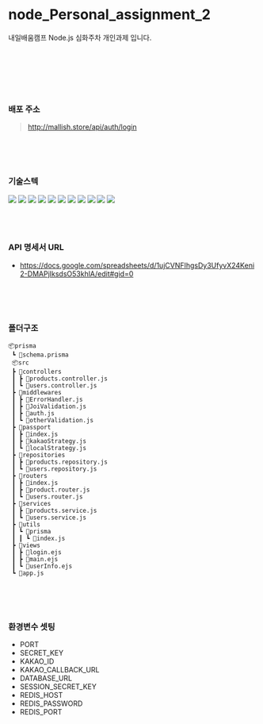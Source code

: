 # node_Personal_assignment_2

내일배움캠프 Node.js 심화주차 개인과제 입니다.

</br>
</br>
</br>
</br>
</br>

### 배포 주소

> http://mallish.store/api/auth/login

</br>
</br>
</br>

### 기술스텍

<div>
<img src="https://img.shields.io/badge/보일내용-배경색상?style=for-the-badge&logo=제공하는이름&logoColor=내용색상">

<img src="https://img.shields.io/badge/javaScript-F7DF1E?style=for-the-badge&logo=javaScript&logoColor=black">

<img src="https://img.shields.io/badge/Node.js-339933?style=for-the-badge&logo=Node.js&logoColor=white">

<img src="https://img.shields.io/badge/express-000000?style=for-the-badge&logo=express&logoColor=white">

<img src="https://img.shields.io/badge/MySQL-4479A1?style=for-the-badge&logo=MySQL&logoColor=white">

<img src="https://img.shields.io/badge/Amazon RDS-527FFF?style=for-the-badge&logo=Amazon RDS&logoColor=white">

<img src="https://img.shields.io/badge/Prisma-2D3748?style=for-the-badge&logo=Prisma&logoColor=white">

<img src="https://img.shields.io/badge/Redis-DC382D?style=for-the-badge&logo=Redis&logoColor=white">

<img src="https://img.shields.io/badge/Passport-34E27A?style=for-the-badge&logo=Passport&logoColor=black">

<img src="https://img.shields.io/badge/Amazon EC2-FF9900?style=for-the-badge&logo=Amazon EC2&logoColor=black">

<img src="https://img.shields.io/badge/Ubuntu-E95420?style=for-the-badge&logo=Ubuntu&logoColor=white">
</div>

</br>
</br>
</br>

### API 명세서 URL

- https://docs.google.com/spreadsheets/d/1ujCVNFIhgsDy3UfyvX24Keni2-DMAPjIksdsO53khlA/edit#gid=0

</br>
</br>
</br>

### 폴더구조

```
📦prisma
 ┗ 📜schema.prisma
 📦src
 ┣ 📂controllers
 ┃ ┣ 📜products.controller.js
 ┃ ┗ 📜users.controller.js
 ┣ 📂middlewares
 ┃ ┣ 📜ErrorHandler.js
 ┃ ┣ 📜JoiValidation.js
 ┃ ┣ 📜auth.js
 ┃ ┗ 📜otherValidation.js
 ┣ 📂passport
 ┃ ┣ 📜index.js
 ┃ ┣ 📜kakaoStrategy.js
 ┃ ┗ 📜localStrategy.js
 ┣ 📂repositories
 ┃ ┣ 📜products.repository.js
 ┃ ┗ 📜users.repository.js
 ┣ 📂routers
 ┃ ┣ 📜index.js
 ┃ ┣ 📜product.router.js
 ┃ ┗ 📜users.router.js
 ┣ 📂services
 ┃ ┣ 📜products.service.js
 ┃ ┗ 📜users.service.js
 ┣ 📂utils
 ┃ ┗ 📂prisma
 ┃ ┃ ┗ 📜index.js
 ┣ 📂views
 ┃ ┣ 📜login.ejs
 ┃ ┣ 📜main.ejs
 ┃ ┗ 📜userInfo.ejs
 ┗ 📜app.js
```

</br>
</br>
</br>

### 환경변수 셋팅

- PORT
- SECRET_KEY
- KAKAO_ID
- KAKAO_CALLBACK_URL
- DATABASE_URL
- SESSION_SECRET_KEY
- REDIS_HOST
- REDIS_PASSWORD
- REDIS_PORT
